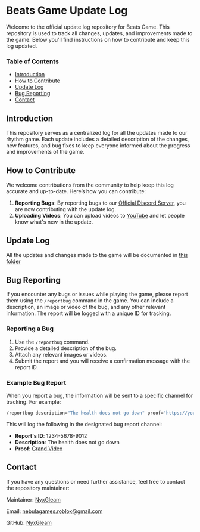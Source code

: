 # **Beats Game Update Log**

Welcome to the official update log repository for Beats Game. This repository is used to track all changes, updates, and improvements made to the game. Below you'll find instructions on how to contribute and keep this log updated.

### Table of Contents

- [Introduction](#introduction)
- [How to Contribute](#how-to-contribute)
- [Update Log](#update-log)
- [Bug Reporting](#bug-reporting)
- [Contact](#contact)

## Introduction

This repository serves as a centralized log for all the updates made to our rhythm game. Each update includes a detailed description of the changes, new features, and bug fixes to keep everyone informed about the progress and improvements of the game.

## How to Contribute

We welcome contributions from the community to help keep this log accurate and up-to-date. Here’s how you can contribute:

1. **Reporting Bugs**: By reporting bugs to our [Official Discord Server](https://discord.gg/fjuPAffY), you are now contributing with the update log.
2. **Uploading Videos**: You can upload videos to [YouTube](https://www.youtube.com/) and let people know what's new in the update.

## Update Log

All the updates and changes made to the game will be documented in [this folder]()

## Bug Reporting

If you encounter any bugs or issues while playing the game, please report them using the `/reportbug` command in the game. You can include a description, an image or video of the bug, and any other relevant information. The report will be logged with a unique ID for tracking.

### Reporting a Bug

1. Use the `/reportbug` command.
2. Provide a detailed description of the bug.
3. Attach any relevant images or videos.
4. Submit the report and you will receive a confirmation message with the report ID.

### Example Bug Report

When you report a bug, the information will be sent to a specific channel for tracking. For example:

```sh
/reportbug description="The health does not go down" proof="https://youtu.be/dQw4w9WgXcQ?si=rirakqLKSDsasVqq"
```
This will log the following in the designated bug report channel:

- **Report's ID**: 1234-5678-9012
- **Description**: The health does not go down
- **Proof**: [Grand Video](https://youtu.be/dQw4w9WgXcQ?si=rirakqLKSDsasVqq)

## Contact

If you have any questions or need further assistance, feel free to contact the repository maintainer:

Maintainer: [NyxGleam](https://github.com/NyxGleam)

Email: nebulagames.roblox@gmail.com

GitHub: [NyxGleam](https://github.com/NyxGleam)
